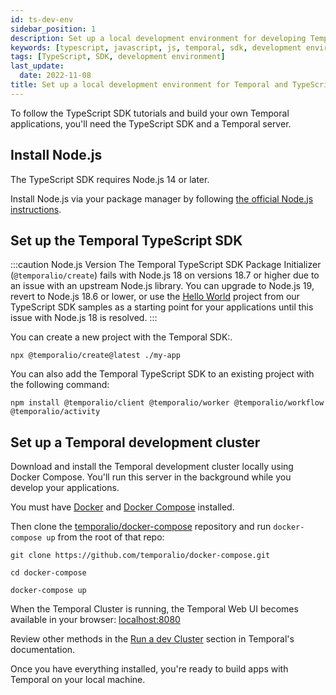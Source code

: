 ```yaml
---
id: ts-dev-env
sidebar_position: 1
description: Set up a local development environment for developing Temporal applications using the TypeScript programming language.
keywords: [typescript, javascript, js, temporal, sdk, development environment]
tags: [TypeScript, SDK, development environment]
last_update:
  date: 2022-11-08
title: Set up a local development environment for Temporal and TypeScript
---
```


To follow the TypeScript SDK tutorials and build your own Temporal applications, you'll need the TypeScript SDK and a Temporal server.

## Install Node.js

The TypeScript SDK requires Node.js 14 or later.

Install Node.js via your package manager by following [the official Node.js instructions](https://nodejs.org/en/download/package-manager/).

## Set up the Temporal TypeScript SDK

:::caution Node.js Version
The Temporal TypeScript SDK Package Initializer (`@temporalio/create`) fails with Node.js 18 on versions 18.7 or higher due to an issue with an upstream Node.js library. You can upgrade to Node.js 19, revert to Node.js 18.6 or lower, or use the [Hello World](https://github.com/temporalio/samples-typescript/tree/main/hello-world) project from our TypeScript SDK samples as a starting point for your applications until this issue with Node.js 18 is resolved.
:::

You can create a new project with the Temporal SDK:.

```command
npx @temporalio/create@latest ./my-app
```

You can also add the Temporal TypeScript SDK to an existing project with the following command:

```command
npm install @temporalio/client @temporalio/worker @temporalio/workflow @temporalio/activity
```


## Set up a Temporal development cluster

Download and install the Temporal development cluster locally using Docker Compose. You'll run this server in the background while you develop your applications.

You must have [Docker](https://docs.docker.com/engine/install) and [Docker Compose](https://docs.docker.com/compose/install) installed.

Then clone the [temporalio/docker-compose](https://github.com/temporalio/docker-compose) repository and run `docker-compose up` from the root of that repo:

```command
git clone https://github.com/temporalio/docker-compose.git
```

```command
cd docker-compose
```

```command
docker-compose up
```

When the Temporal Cluster is running, the Temporal Web UI becomes available in your browser: [localhost:8080](http://localhost:8080/)

Review other methods in the [Run a dev Cluster](https://docs.temporal.io/application-development/foundations#run-a-dev-cluster) section in Temporal's documentation.

Once you have everything installed, you're ready to build apps with Temporal on your local machine.
